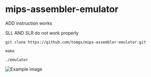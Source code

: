 # mips-assembler-emulator

ADD instruction works

SLL AND SLR do not work properly

```
git clone https://github.com/tomgx/mips-assembler-emulator.git
```
```
make
```
```
./emulator
```

![Example image](https://i.imgur.com/J5iG0Rq.png)

